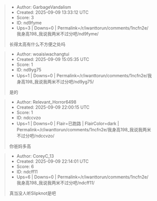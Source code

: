 > - Author: GarbageVandalism
> - Created: 2025-09-09 13:33:12 UTC
> - Score: 3
> - ID: nd9fyme
> - Ups=3 | Downs=0 | Permalink=/r/iwanttorun/comments/1ncfn2e/我身高198_我说我两米不过分吧/nd9fyme/
>
> 长得太高有什么不方便之处吗

> - Author: woaisiwachangtui
> - Created: 2025-09-09 15:05:35 UTC
> - Score: 1
> - ID: nd9yg75
> - Ups=1 | Downs=0 | Permalink=/r/iwanttorun/comments/1ncfn2e/我身高198_我说我两米不过分吧/nd9yg75/
>
> 是的

> - Author: Relevant_Horror6498
> - Created: 2025-09-09 22:00:15 UTC
> - Score: 1
> - ID: ndccvzo
> - Ups=1 | Downs=0 | Flair=已跑路 | FlairColor=dark | Permalink=/r/iwanttorun/comments/1ncfn2e/我身高198_我说我两米不过分吧/ndccvzo/
>
> 你爸妈多高

> - Author: CoreyC_13
> - Created: 2025-09-09 22:14:01 UTC
> - Score: 6
> - ID: ndcff11
> - Ups=6 | Downs=0 | Permalink=/r/iwanttorun/comments/1ncfn2e/我身高198_我说我两米不过分吧/ndcff11/
>
> 真当没人听Slipknot是吧
